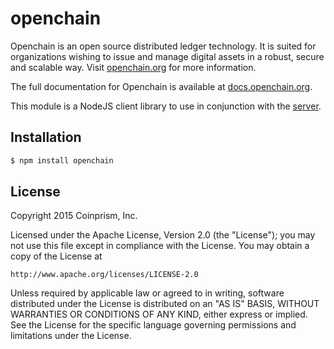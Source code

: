 ﻿# openchain

Openchain is an open source distributed ledger technology. It is suited for organizations wishing to issue and manage digital assets in a robust, secure and scalable way. Visit [openchain.org](https://www.openchain.org/) for more information.

The full documentation for Openchain is available at [docs.openchain.org](https://docs.openchain.org/).

This module is a NodeJS client library to use in conjunction with the [server](https://github.com/openchain/openchain/).

## Installation

```bash
$ npm install openchain
```

## License

Copyright 2015 Coinprism, Inc.

Licensed under the Apache License, Version 2.0 (the "License"); you may not use this file except in compliance with the License. You may obtain a copy of the License at

    http://www.apache.org/licenses/LICENSE-2.0

Unless required by applicable law or agreed to in writing, software distributed under the License is distributed on an "AS IS" BASIS, WITHOUT WARRANTIES OR CONDITIONS OF ANY KIND, either express or implied.
See the License for the specific language governing permissions and limitations under the License.
